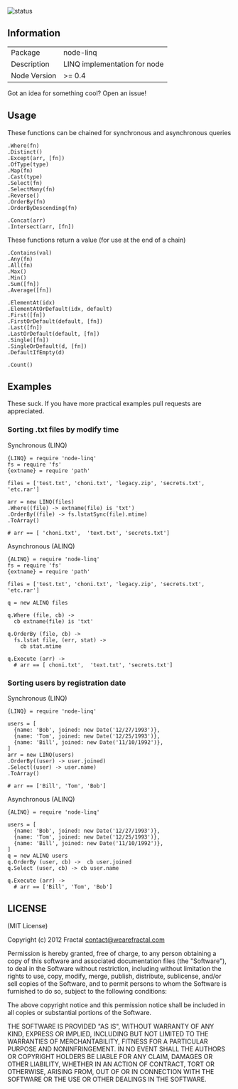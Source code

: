 ![status](https://secure.travis-ci.org/wearefractal/node-linq.png?branch=master)

## Information

<table>
<tr> 
<td>Package</td><td>node-linq</td>
</tr>
<tr>
<td>Description</td>
<td>LINQ implementation for node</td>
</tr>
<tr>
<td>Node Version</td>
<td>>= 0.4</td>
</tr>
</table>

Got an idea for something cool? Open an issue!

## Usage

These functions can be chained for synchronous and asynchronous queries

```coffee-script
.Where(fn)
.Distinct()
.Except(arr, [fn])
.OfType(type)
.Map(fn)
.Cast(type)
.Select(fn)
.SelectMany(fn) 
.Reverse()
.OrderBy(fn)
.OrderByDescending(fn)

.Concat(arr)
.Intersect(arr, [fn])
```

These functions return a value (for use at the end of a chain)

```coffee-script
.Contains(val)
.Any(fn)
.All(fn)
.Max()
.Min()
.Sum([fn])
.Average([fn])

.ElementAt(idx)
.ElementAtOrDefault(idx, default)
.First([fn])
.FirstOrDefault(default, [fn])
.Last([fn])
.LastOrDefault(default, [fn])
.Single([fn])
.SingleOrDefault(d, [fn])
.DefaultIfEmpty(d)

.Count()
```
## Examples

These suck. If you have more practical examples pull requests are appreciated.

### Sorting .txt files by modify time
Synchronous (LINQ)

```coffee-script
{LINQ} = require 'node-linq'
fs = require 'fs'
{extname} = require 'path'

files = ['test.txt', 'choni.txt', 'legacy.zip', 'secrets.txt', 'etc.rar']

arr = new LINQ(files)
.Where((file) -> extname(file) is 'txt')
.OrderBy((file) -> fs.lstatSync(file).mtime)
.ToArray()

# arr == [ 'choni.txt',  'text.txt', 'secrets.txt']
```

Asynchronous (ALINQ)

```coffee-script
{ALINQ} = require 'node-linq'
fs = require 'fs'
{extname} = require 'path'

files = ['test.txt', 'choni.txt', 'legacy.zip', 'secrets.txt', 'etc.rar']

q = new ALINQ files

q.Where (file, cb) -> 
  cb extname(file) is 'txt'

q.OrderBy (file, cb) -> 
  fs.lstat file, (err, stat) ->
    cb stat.mtime

q.Execute (arr) ->
  # arr == [ choni.txt',  'text.txt', 'secrets.txt']
```

### Sorting users by registration date
Synchronous (LINQ)

```coffee-script
{LINQ} = require 'node-linq'

users = [
  {name: 'Bob', joined: new Date('12/27/1993')},
  {name: 'Tom', joined: new Date('12/25/1993')},
  {name: 'Bill', joined: new Date('11/10/1992')},
]
arr = new LINQ(users)
.OrderBy((user) -> user.joined)
.Select((user) -> user.name)
.ToArray()

# arr == ['Bill', 'Tom', 'Bob']
```

Asynchronous (ALINQ)

```coffee-script
{ALINQ} = require 'node-linq'

users = [
  {name: 'Bob', joined: new Date('12/27/1993')},
  {name: 'Tom', joined: new Date('12/25/1993')},
  {name: 'Bill', joined: new Date('11/10/1992')},
]
q = new ALINQ users
q.OrderBy (user, cb) ->  cb user.joined
q.Select (user, cb) -> cb user.name

q.Execute (arr) ->
  # arr == ['Bill', 'Tom', 'Bob']
```

## LICENSE

(MIT License)

Copyright (c) 2012 Fractal <contact@wearefractal.com>

Permission is hereby granted, free of charge, to any person obtaining
a copy of this software and associated documentation files (the
"Software"), to deal in the Software without restriction, including
without limitation the rights to use, copy, modify, merge, publish,
distribute, sublicense, and/or sell copies of the Software, and to
permit persons to whom the Software is furnished to do so, subject to
the following conditions:

The above copyright notice and this permission notice shall be
included in all copies or substantial portions of the Software.

THE SOFTWARE IS PROVIDED "AS IS", WITHOUT WARRANTY OF ANY KIND,
EXPRESS OR IMPLIED, INCLUDING BUT NOT LIMITED TO THE WARRANTIES OF
MERCHANTABILITY, FITNESS FOR A PARTICULAR PURPOSE AND
NONINFRINGEMENT. IN NO EVENT SHALL THE AUTHORS OR COPYRIGHT HOLDERS BE
LIABLE FOR ANY CLAIM, DAMAGES OR OTHER LIABILITY, WHETHER IN AN ACTION
OF CONTRACT, TORT OR OTHERWISE, ARISING FROM, OUT OF OR IN CONNECTION
WITH THE SOFTWARE OR THE USE OR OTHER DEALINGS IN THE SOFTWARE.
